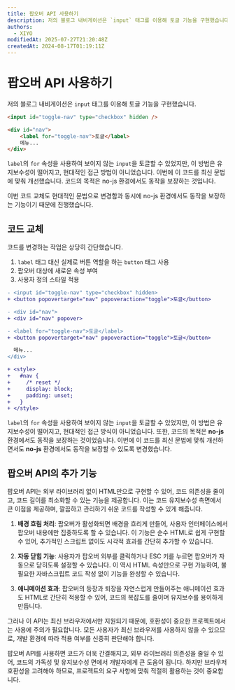 ```yaml
---
title: 팝오버 API 사용하기
description: 저의 블로그 내비게이션은 `input` 태그를 이용해 토글 기능을 구현했습니다.
authors:
  - XIYO
modifiedAt: 2025-07-27T21:20:48Z
createdAt: 2024-08-17T01:19:11Z
---
```

# 팝오버 API 사용하기

저의 블로그 내비게이션은 `input` 태그를 이용해 토글 기능을 구현했습니다.

```html
<input id="toggle-nav" type="checkbox" hidden />

<div id="nav">
	<label for="toggle-nav">토글</label>
	메뉴...
</div>
```

`label`의 `for` 속성을 사용하여 보이지 않는 `input`을 토글할 수 있었지만, 이 방법은 유지보수성이 떨어지고, 현대적인 접근 방법이 아니었습니다. 이번에 이 코드를 최신 문법에 맞춰 개선했습니다. 코드의 목적은 no-js 환경에서도 동작을 보장하는 것입니다.

이번 코드 교체도 현대적인 문법으로 변경함과 동시에 no-js 환경에서도 동작을 보장하는 기능이기 때문에 진행했습니다.

## 코드 교체

코드를 변경하는 작업은 상당히 간단했습니다.

1. `label` 태그 대신 실제로 버튼 역할을 하는 `button` 태그 사용
2. 팝오버 대상에 새로운 속성 부여
3. 사용자 정의 스타일 적용

```diff
- <input id="toggle-nav" type="checkbox" hidden>
+ <button popovertarget="nav" popoveraction="toggle">토글</button>

- <div id="nav">
+ <div id="nav" popover>

- <label for="toggle-nav">토글</label>
+ <button popovertarget="nav" popoveraction="toggle">토글</button>

  메뉴...
</div>

+ <style>
+   #nav {
+     /* reset */
+     display: block;
+     padding: unset;
+   }
+ </style>
```

`label`의 `for` 속성을 사용하여 보이지 않는 `input`을 토글할 수 있었지만, 이 방법은 유지보수성이 떨어지고, 현대적인 접근 방식이 아니었습니다. 또한, 코드의 목적은 **no-js** 환경에서도 동작을 보장하는 것이었습니다. 이번에 이 코드를 최신 문법에 맞춰 개선하면서도 **no-js** 환경에서도 동작을 보장할 수 있도록 변경했습니다.

## 팝오버 API의 추가 기능

팝오버 API는 외부 라이브러리 없이 HTML만으로 구현할 수 있어, 코드 의존성을 줄이고, 코드 길이를 최소화할 수 있는 기능을 제공합니다. 이는 코드 유지보수성 측면에서 큰 이점을 제공하며, 깔끔하고 관리하기 쉬운 코드를 작성할 수 있게 해줍니다.

1. **배경 흐림 처리**: 팝오버가 활성화되면 배경을 흐리게 만들어, 사용자 인터페이스에서 팝오버 내용에만 집중하도록 할 수 있습니다. 이 기능은 순수 HTML로 쉽게 구현할 수 있어, 추가적인 스크립트 없이도 시각적 효과를 간단히 추가할 수 있습니다.

2. **자동 닫힘 기능**: 사용자가 팝오버 외부를 클릭하거나 ESC 키를 누르면 팝오버가 자동으로 닫히도록 설정할 수 있습니다. 이 역시 HTML 속성만으로 구현 가능하여, 불필요한 자바스크립트 코드 작성 없이 기능을 완성할 수 있습니다.

3. **애니메이션 효과**: 팝오버의 등장과 퇴장을 자연스럽게 만들어주는 애니메이션 효과도 HTML로 간단히 적용할 수 있어, 코드의 복잡도를 줄이며 유지보수를 용이하게 만듭니다.

그러나 이 API는 최신 브라우저에서만 지원되기 때문에, 호환성이 중요한 프로젝트에서는 사용에 주의가 필요합니다. 모든 사용자가 최신 브라우저를 사용하지 않을 수 있으므로, 개발 환경에 따라 적용 여부를 신중히 판단해야 합니다.

팝오버 API를 사용하면 코드가 더욱 간결해지고, 외부 라이브러리 의존성을 줄일 수 있어, 코드의 가독성 및 유지보수성 면에서 개발자에게 큰 도움이 됩니다. 하지만 브라우저 호환성을 고려해야 하므로, 프로젝트의 요구 사항에 맞춰 적절히 활용하는 것이 중요합니다.
